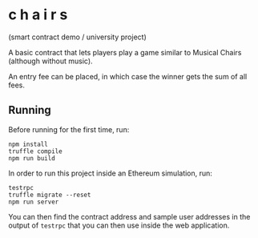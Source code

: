# c h a i r s

(smart contract demo / university project)

A basic contract that lets players play a game similar to Musical Chairs
(although without music).

An entry fee can be placed, in which case the winner gets the sum of all
fees.

## Running

Before running for the first time, run:

```
npm install
truffle compile
npm run build
```

In order to run this project inside an Ethereum simulation, run:

```
testrpc
truffle migrate --reset
npm run server
```

You can then find the contract address and sample user addresses in the
output of `testrpc` that you can then use inside the web application.

